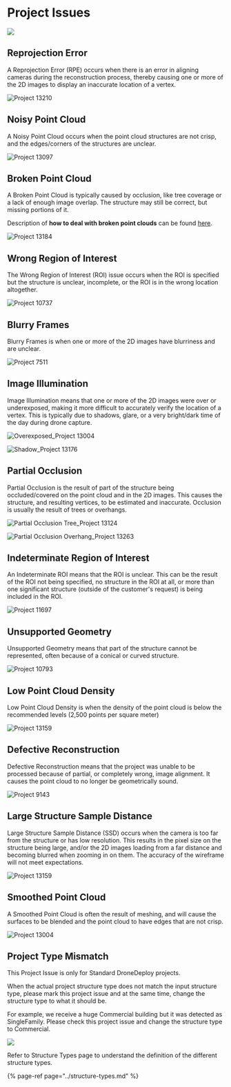 # Project Issues

![](../.gitbook/assets/project-issues.png)

## Reprojection Error

A Reprojection Error \(RPE\) occurs when there is an error in aligning cameras during the reconstruction process, thereby causing one or more of the 2D images to display an inaccurate location of a vertex.

![Project 13210](../.gitbook/assets/rpe_project13210.gif)

## Noisy Point Cloud

A Noisy Point Cloud occurs when the point cloud structures are not crisp, and the edges/corners of the structures are unclear.

![Project 13097](../.gitbook/assets/noisy-point-cloud_project13097.gif)

## Broken Point Cloud

A Broken Point Cloud is typically caused by occlusion, like tree coverage or a lack of enough image overlap. The structure may still be correct, but missing portions of it.

Description of **how to deal with broken point clouds** can be found [here](https://app.gitbook.com/@pointivo/s/user-guide/~/drafts/-Lz6FKLEJN7U_tUgBtmX/special-cases/how-to-deal-with-a-broken-point-cloud).

![Project 13184](../.gitbook/assets/broken-point-cloud_project13184.gif)

## Wrong Region of Interest

The Wrong Region of Interest \(ROI\) issue occurs when the ROI is specified but the structure is unclear, incomplete, or the ROI is in the wrong location altogether.

![Project 10737](../.gitbook/assets/wrong-roi_project10737.gif)

## Blurry Frames

Blurry Frames is when one or more of the 2D images have blurriness and are unclear.

![Project 7511](../.gitbook/assets/blurry-frames_project7511.gif)

## Image Illumination

Image Illumination means that one or more of the 2D images were over or underexposed, making it more difficult to accurately verify the location of a vertex. This is typically due to shadows, glare, or a very bright/dark time of the day during drone capture.

![Overexposed\_Project 13004](../.gitbook/assets/image-illumination_bright_project13004.gif)

![Shadow\_Project 13176](../.gitbook/assets/image-illumination_dark_project13176.gif)

## Partial Occlusion

Partial Occlusion is the result of part of the structure being occluded/covered on the point cloud and in the 2D images. This causes the structure, and resulting vertices, to be estimated and inaccurate. Occlusion is usually the result of trees or overhangs.

![Partial Occlusion Tree\_Project 13124](../.gitbook/assets/partial-occlusion_tree_project13124.gif)

![Partial Occlusion Overhang\_Project 13263](../.gitbook/assets/partial-occlusion_overhang_project13263.gif)

## Indeterminate Region of Interest

An Indeterminate ROI means that the ROI is unclear. This can be the result of the ROI not being specified, no structure in the ROI at all, or more than one significant structure \(outside of the customer's request\) is being included in the ROI.

![Project 11697](../.gitbook/assets/indeterminate-roi_project11697.gif)

## Unsupported Geometry

Unsupported Geometry means that part of the structure cannot be represented, often because of a conical or curved structure.

![Project 10793](../.gitbook/assets/unsupported-geometry_project10793.gif)

## Low Point Cloud Density

Low Point Cloud Density is when the density of the point cloud is below the recommended levels \(2,500 points per square meter\)

![Project 13159](../.gitbook/assets/low-point-cloud-density_project13159.gif)

## Defective Reconstruction

Defective Reconstruction means that the project was unable to be processed because of partial, or completely wrong, image alignment. It causes the point cloud to no longer be geometrically sound.

![Project 9143](../.gitbook/assets/defective-reconstruction_project9143.gif)

## Large Structure Sample Distance

Large Structure Sample Distance \(SSD\) occurs when the camera is too far from the structure or has low resolution. This results in the pixel size on the structure being large, and/or the 2D images loading from a far distance and becoming blurred when zooming in on them. The accuracy of the wireframe will not meet expectations.

![Project 13159](../.gitbook/assets/large-ssd_project13159.gif)

## Smoothed Point Cloud

A Smoothed Point Cloud is often the result of meshing, and will cause the surfaces to be blended and the point cloud to have edges that are not crisp.

![Project 13004](../.gitbook/assets/smoothed-point-cloud_project-13001.gif)

## Project Type Mismatch

This Project Issue is only for Standard DroneDeploy projects.

When the actual project structure type does not match the input structure type, please mark this project issue and at the same time, change the structure type to what it should be.

For example, we receive a huge Commercial building but it was detected as SingleFamily. Please check this project issue and change the structure type to Commercial.

![](../.gitbook/assets/2018-09-13_14-11-59.jpg)

Refer to Structure Types page to understand the definition of the different structure types.

{% page-ref page="../structure-types.md" %}


